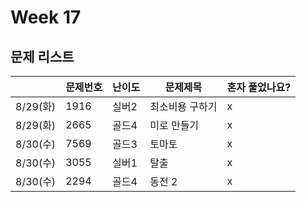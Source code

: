 # Week 17

## 문제 리스트

|                |문제번호|난이도|문제제목|혼자 풀었나요?|
|----------------|-------|------|-------|-------------|
|8/29(화)|1916|실버2|최소비용 구하기|x|
|8/29(화)|2665|골드4|미로 만들기|x|
|8/30(수)|7569|골드3|토마토|x|
|8/30(수)|3055|실버1|탈출|x|
|8/30(수)|2294|골드4|동전 2|x|
